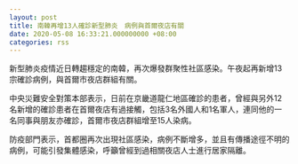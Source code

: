 ```yaml
---
layout: post
title: 南韓再增13人確診新型肺炎　病例與首爾夜店有關
date: 2020-05-08 16:33:21.000000000 +08:00
categories: rss
---
```


新型肺炎疫情近日轉趨穩定的南韓，再次爆發群聚性社區感染。午夜起再新增13宗確診病例，與首爾市夜店群組有關。

中央災難安全對策本部表示，日前在京畿道龍仁地區確診的患者，曾經與另外12名新增的確診患者在首爾夜店有過接觸，包括3名外國人和1名軍人，連同他的一名同事與朋友亦確診，首爾市夜店群組增至15人染病。

防疫部門表示，首都圈再次出現社區感染，病例不斷增多，並且有傳播途徑不明的病例，可能引發集體感染，呼籲曾經到過相關夜店人士進行居家隔離。
